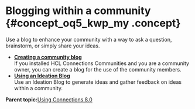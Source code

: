 # Blogging within a community {#concept_oq5_kwp_my .concept}

Use a blog to enhance your community with a way to ask a question, brainstorm, or simply share your ideas.

-   **[Creating a community blog](../blogs/t_blogs_creating_priv_community_blog.md)**  
If you installed HCL Connections Communities and you are a community owner, you can create a blog for the use of the community members.
-   **[Using an Ideation Blog](../blogs/c_blogs_ideablog.md)**  
Use an Ideation Blog to generate ideas and gather feedback on ideas within a community.

**Parent topic:**[Using Connections 8.0](../welcome/welcome_end_user.md)

